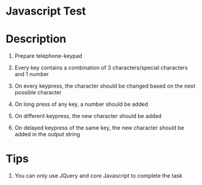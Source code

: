 # Javascript Test

# Description

1. Prepare telephone-keypad

2. Every key contains a combination of 3 characters/special characters and 1 number

3. On every keypress, the character should be changed based on the next possible character

4. On long press of any key, a number should be added

5. On different keypress, the new character should be added

6. On delayed keypress of the same key, the new character should be added in the output string

# Tips

1. You can only use JQuery and core Javascript to complete the task


